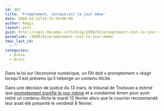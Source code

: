```yaml
---
id: 492
title: 'Promptement, c&rsquo;est le jour même'
date: 2008-03-21T19:35:29+00:00
author: Régis
layout: post
guid: http://regis.decamps.info/blog/2008/03/promptement-cest-le-jour-meme/
permalink: /2008/03/promptement-cest-le-jour-meme/
tmac_last_id:
  - ""
categories:
  - Brève
  - Droit
---
```

Dans la loi sur l&rsquo;économie numérique, un FAI doit « promptement » réagir lorsqu&rsquo;il est prévenu qu&rsquo;il héberge un contenu illicite. 

Dans une décision de justice du 13&nbsp;mars, le tribunal de Toulouse a estimé que [promptement signifie le jour même](http://www.legalis.net/jurisprudence-decision.php3?id_article=2246) et a condamné Amen pour avoir retiré un contenu illicte le mardi 12&nbsp;février alors que le courrier recommandé leur avait été présenté le vendredi 8&nbsp;février.
